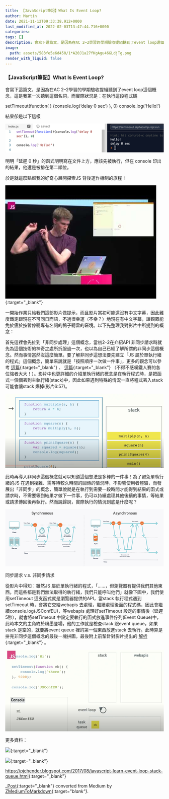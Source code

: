 ```yaml
---
title: 【JavaScript筆記】What Is Event Loop?
author: Martin
date: 2021-11-12T09:33:38.912+0000
last_modified_at: 2022-02-03T13:47:44.716+0000
categories: 
tags: []
description: 會寫下這篇文，是因為在AC 2–2學習的學期驗收提組聽到了event loop這個概念，這是我第一次聽到這個名詞，而實際狀況是：在執行這段程式碼
image:
  path: assets/583fe5e6d450/1*A20J1a27fKgAgu46GLdjTg.png
render_with_liquid: false
---
```


### 【JavaScript筆記】What Is Event Loop?

會寫下這篇文，是因為在AC 2–2學習的學期驗收提組聽到了event loop這個概念，這是我第一次聽到這個名詞，而實際狀況是：在執行這段程式碼

setTimeout\(function\( \) \{console\.log\(‘delay 0 sec’\) \}, 0\)
console\.log\(‘Hello\!’\)

結果卻是以下這樣


![](/assets/583fe5e6d450/1*dHrUiemCGf1oeUb54NK3-g.png)


明明「延遲 0 秒」的函式明明寫在文件上方，應該先被執行，但在 console 印出的結果，他還是被排在第二順位。

於是就這麼點燃我的好奇心展開探索JS 背後運作機制的旅程！


[![What the heck is the event loop anyway? | Philip Roberts | JSConf EU](/assets/583fe5e6d450/6c8d_hqdefault.jpg "What the heck is the event loop anyway? | Philip Roberts | JSConf EU")](https://www.youtube.com/watch?v=8aGhZQkoFbQ){:target="_blank"}


一開始作業只給我們這部影片做提示，而且影片當初可能還沒有中文字幕，因此難度鐵定跟現在不可同日而語，不過很幸運（不幸？）地現在有中文字幕，讓觀眾能免於疲於按暫停聽專有名詞的鴨子聽雷的窘境。以下先整理我對影片中所提到的概念：

首先這裡會先扯到「非同步處理」這個概念，當初2–2在介紹API 非同步請求時就先為這個技術的神奇之處所折服過一次，也以為自己已經了解所謂的非同步這個概念。然而事情當然沒這麼簡單。要了解非同步這想法要先建立「JS 屬於單執行緒的程式」這個概念，簡單來說就是「按照順序一次做一件事」，更多的觀念可以參考 [這篇](https://www.itread01.com/ixyfq.html){:target="_blank"} 、 [這篇](https://ithelp.ithome.com.tw/articles/10200054){:target="_blank"} （不得不感嘆鐵人賽的各位強者大大！）。影片中也更詳細的介紹單執行緒的概念是在執行程式時，是把函式一個個丟到主執行緒\(stack\)中，因此如果遇到特殊的情況一直將程式丟入stack 可能會讓stack 爆掉\(影片6:57\)。


![](/assets/583fe5e6d450/1*A20J1a27fKgAgu46GLdjTg.png)


此時再導入非同步這個概念就可以知道這個想法是多棒的一件事！為了避免單執行緒的JS 在遇到複雜、需等待較久時間的回傳的情況時，不影響使用者體驗，而發展出「非同步」的概念，簡單說就是在執行到需要一段時間才能得到結果的函式或請求時，不需要等到結果才做下一件事，仍可以持續處理其他後續的事情，等結果或請求傳回後再執行。然而說歸說，實際執行的情況到底是什麼呢？


![同步請求 v\.s\. 非同步請求](/assets/583fe5e6d450/1*Bn6ZN5Q4qmy9jP7dgsAWMA.png)

同步請求 v\.s\. 非同步請求

從影片中得知：雖然JS 屬於單執行緒的程式，「……，但瀏覽器有提供我們其他東西，而這些都是我們無法取得的執行緒，我們只能呼叫他們」就像下圖中，我們使用setTimeout 這支函式就是瀏覽器提供的API，當stack 執行程式遇到setTimeout 時，會將它交給webapis 去處理，繼續處理後面的程式碼，因此會繼續console\.log\(JSConfEU\)，等webapis 處理好setTimeout 設定的事情後（延遲5秒），就會將setTimeout 中設定要執行的函式放進事件佇列\(Event Queue\)中，此時本文的主角終於粉墨登場，他的工作就是檢查stack 跟event queue，如果stack 是空的，就要將event queue 裡的第一個東西放進stack 去執行。此時算是拼完非同步這個概念的最後一塊拼圖。最後附上前輩針對影片提出的 [解析](https://pjchender.blogspot.com/2017/08/javascript-learn-event-loop-stack-queue.html){:target="_blank"} 。


![](/assets/583fe5e6d450/1*ncnt3ypsnhMKsbF2DniRGQ.png)


更多資料：


[![](https://andyyou.github.io/2015/04/18/what-is-the-execution-context-in-javascript/es1.gif)](https://andyyou.github.io/2015/04/18/what-is-the-execution-context-in-javascript/){:target="_blank"}



[![](https://3.bp.blogspot.com/-6ucOZUDNrcM/Vla0zK6A9sI/AAAAAAAAcyA/hmXfC0b_vTc/w1200-h630-p-k-no-nu/javascript-lib.png)](https://pjchender.blogspot.com/2016/01/javascriptasynchronousevent-queue.html){:target="_blank"}


[https://pjchender\.blogspot\.com/2017/08/javascript\-learn\-event\-loop\-stack\-queue\.html](https://pjchender.blogspot.com/2017/08/javascript-learn-event-loop-stack-queue.html){:target="_blank"}



_[Post](https://medium.com/@martin87713/javascript%E7%AD%86%E8%A8%98-what-is-event-loop-583fe5e6d450){:target="_blank"} converted from Medium by [ZMediumToMarkdown](https://github.com/ZhgChgLi/ZMediumToMarkdown){:target="_blank"}._
